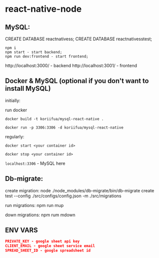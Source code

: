 # react-native-node

## MySQL:

CREATE DATABASE reactnativess;
CREATE DATABASE reactnativesstest;

```
npm i
npm start - start backend;
npm run dev:frontend - start frontend;
```

http://localhost:3000/ - backend
http://localhost:3001/ - frontend

## Docker & MySQL (optional if you don't want to install MySQL)

initially:

run docker

`docker build -t koriifua/mysql-react-native .`

`docker run -p 3306:3306 -d koriifua/mysql-react-native`

regularly:

`docker start <your container id>`

`docker stop <your container id>`

`localhost:3306` - MySQL here

## Db-migrate:

create migration:
node ./node_modules/db-migrate/bin/db-migrate create test --config ./src/configs/config.json -m ./src/migrations

run migrations:
npm run mup

down migrations:
npm rum mdown

## ENV VARS

```json
PRIVATE_KEY - google sheet api key
CLIENT_EMAIL - google sheet service email
SPREAD_SHEET_ID - google spreadsheet id
```
